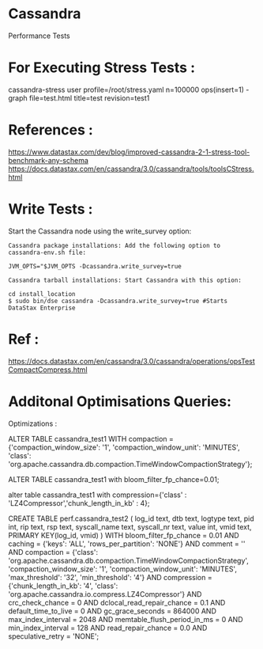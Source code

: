 # Cassandra
Performance Tests

# For Executing Stress Tests :

cassandra-stress user profile=/root/stress.yaml n=100000 ops\(insert=1\) -graph file=test.html title=test revision=test1

# References :
https://www.datastax.com/dev/blog/improved-cassandra-2-1-stress-tool-benchmark-any-schema
https://docs.datastax.com/en/cassandra/3.0/cassandra/tools/toolsCStress.html

# Write Tests :
Start the Cassandra node using the write_survey option:

    Cassandra package installations: Add the following option to cassandra-env.sh file:

    JVM_OPTS="$JVM_OPTS -Dcassandra.write_survey=true

    Cassandra tarball installations: Start Cassandra with this option:

    cd install_location
    $ sudo bin/dse cassandra -Dcassandra.write_survey=true #Starts DataStax Enterprise

# Ref :
https://docs.datastax.com/en/cassandra/3.0/cassandra/operations/opsTestCompactCompress.html


# Additonal Optimisations Queries:
Optimizations :


ALTER TABLE cassandra_test1 
WITH compaction = {'compaction_window_size': '1', 
    			   'compaction_window_unit': 'MINUTES', 
    			   'class': 'org.apache.cassandra.db.compaction.TimeWindowCompactionStrategy'};


ALTER TABLE cassandra_test1 with bloom_filter_fp_chance=0.01;


alter table cassandra_test1 with compression={'class' : 'LZ4Compressor','chunk_length_in_kb' : 4};


CREATE TABLE perf.cassandra_test2 (
    log_id text,
    dtb text,
    logtype text,
    pid int,
    rip text,
    rsp text,
    syscall_name text,
    syscall_nr text,
    value int,
    vmid text,
    PRIMARY KEY(log_id, vmid)
) WITH bloom_filter_fp_chance = 0.01
    AND caching = {'keys': 'ALL', 'rows_per_partition': 'NONE'}
    AND comment = ''
    AND compaction = {'class': 'org.apache.cassandra.db.compaction.TimeWindowCompactionStrategy', 'compaction_window_size': '1', 'compaction_window_unit': 'MINUTES', 'max_threshold': '32', 'min_threshold': '4'}
    AND compression = {'chunk_length_in_kb': '4', 'class': 'org.apache.cassandra.io.compress.LZ4Compressor'}
    AND crc_check_chance = 0
    AND dclocal_read_repair_chance = 0.1
    AND default_time_to_live = 0
    AND gc_grace_seconds = 864000
    AND max_index_interval = 2048
    AND memtable_flush_period_in_ms = 0
    AND min_index_interval = 128
    AND read_repair_chance = 0.0
    AND speculative_retry = 'NONE';
